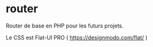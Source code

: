 # router

Router de base en PHP pour les futurs projets.

Le CSS est Flat-UI PRO ( https://designmodo.com/flat/ )
